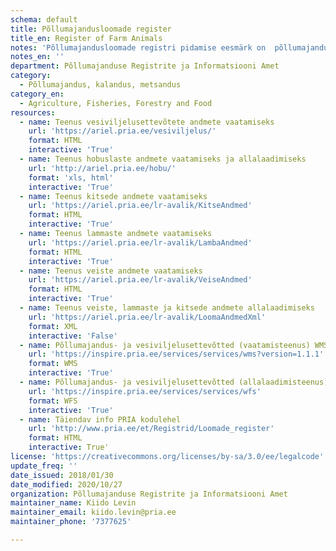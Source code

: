 ```yaml
---
schema: default
title: Põllumajandusloomade register
title_en: Register of Farm Animals
notes: 'Põllumajandusloomade registri pidamise eesmärk on  põllumajandusloomade, loomapidajate ja tegevuskohtade andmete kogumine ja süstematiseerimine, et teostada veterinaarjärelevalvet ning ära hoida ja likvideerida loomade nakkushaigusi ja kaitsta inimest loomadega ühiste ja loomade kaudu levivate haiguste eest. Registri vastutav töötleja on Põllumajandusministeerium ja volitatud töötleja Põllumajanduse Registrite ja Informatsiooni Amet (PRIA).'
notes_en: ''
department: Põllumajanduse Registrite ja Informatsiooni Amet
category:
  - Põllumajandus, kalandus, metsandus
category_en:
  - Agriculture, Fisheries, Forestry and Food
resources:
  - name: Teenus vesiviljelusettevõtete andmete vaatamiseks
    url: 'https://ariel.pria.ee/vesiviljelus/'
    format: HTML
    interactive: 'True'
  - name: Teenus hobuslaste andmete vaatamiseks ja allalaadimiseks
    url: 'http://ariel.pria.ee/hobu/'
    format: 'xls, html'
    interactive: 'True'
  - name: Teenus kitsede andmete vaatamiseks
    url: 'https://ariel.pria.ee/lr-avalik/KitseAndmed'
    format: HTML
    interactive: 'True'
  - name: Teenus lammaste andmete vaatamiseks
    url: 'https://ariel.pria.ee/lr-avalik/LambaAndmed'
    format: HTML
    interactive: 'True'
  - name: Teenus veiste andmete vaatamiseks
    url: 'https://ariel.pria.ee/lr-avalik/VeiseAndmed'
    format: HTML
    interactive: 'True'
  - name: Teenus veiste, lammaste ja kitsede andmete allalaadimiseks
    url: 'https://ariel.pria.ee/lr-avalik/LoomaAndmedXml'
    format: XML
    interactive: 'False'
  - name: Põllumajandus- ja vesiviljelusettevõtted (vaatamisteenus) WMS
    url: 'https://inspire.pria.ee/services/services/wms?version=1.1.1'
    format: WMS
    interactive: 'True'
  - name: Põllumajandus- ja vesiviljelusettevõtted (allalaadimisteenus) WFS
    url: 'https://inspire.pria.ee/services/services/wfs'
    format: WFS
    interactive: 'True'
  - name: Täiendav info PRIA kodulehel
    url: 'http://www.pria.ee/et/Registrid/Loomade_register'
    format: HTML
    interactive: True'
license: 'https://creativecommons.org/licenses/by-sa/3.0/ee/legalcode'
update_freq: ''
date_issued: 2018/01/30
date_modified: 2020/10/27
organization: Põllumajanduse Registrite ja Informatsiooni Amet
maintainer_name: Kiido Levin
maintainer_email: kiido.levin@pria.ee
maintainer_phone: '7377625'

---
```

